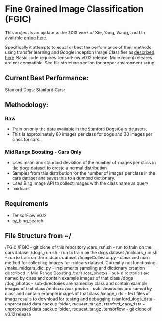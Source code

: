 # Fine Grained Image Classification (FGIC)
This project is an update to the 2015 work of Xie, Yang, Wang, and Lin available [online here](http://vcl.ucsd.edu/~sxie/pdf/hyper-cvpr2015.pdf). 

Specifically it attempts to equal or best the performance of their methods using transfer learning and Google Inception Image Classifier as [described here](https://research.googleblog.com/2016/03/train-your-own-image-classifier-with.html).
Basic code requires TensorFlow v0.12 release.  More recent releases are not compatible.  See file structure section for proper environment setup.

## Current Best Performance:
Stanford Dogs: 
Stanford Cars:

## Methodology:
### Raw
- Train on only the data available in the Stanford Dogs/Cars datasets.
- This is approximately 80 images per class for dogs and 30 images per class for cars.
### Mid Range Boosting - Cars Only
- Uses mean and standard deviation of the number of images per class in the dogs dataset to create a normal distribution
- Samples from this distribution for the number of images per class in the cars dataset and saves this to a dumped dictionary.
- Uses Bing Image API to collect images with the class name as query
- 'midcars'
 
## Requirements
- TensorFlow v0.12
- py_bing_search

## File Structure from ~/
/FGIC
    /FGIC - git clone of this repository
        /cars_run.sh - run to train on the cars dataset
        /dogs_run.sh - run to train on the dogs dataset
        /midcars_run.sh - run to train on the midcars dataset
        /ImageCollector.py - class and main method for collecting images for midcars dataset. Currently not functioning.
        /make_midcars_dict.py - implements sampling and dictionary creation described in Mid Range Boosting
    /cars
        /car_photos - sub-directories are named by class and contain example images of that class
    /dogs
        /dog_photos - sub-directories are named by class and contain example images of that class
    /midcars
        /car_photos - sub-directories are named by class and contain example images of that class
        /image_urls - text files of image results to download for testing and debugging
    /stanford_dogs_data - unprocessed data backup folder, request .tar.gz
    /stanford_cars_data - unprocessed data backup folder, request .tar.gz
/tensorflow - git clone of v0.12 release
